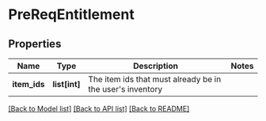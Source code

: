 # PreReqEntitlement

## Properties
Name | Type | Description | Notes
------------ | ------------- | ------------- | -------------
**item_ids** | **list[int]** | The item ids that must already be in the user&#39;s inventory | 

[[Back to Model list]](../README.md#documentation-for-models) [[Back to API list]](../README.md#documentation-for-api-endpoints) [[Back to README]](../README.md)


